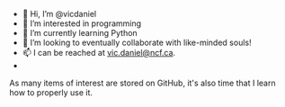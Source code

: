 - 👋 Hi, I’m @vicdaniel
- 👀 I’m interested in programming
- 🌱 I’m currently learning Python
- 💞️ I’m looking to eventually collaborate with like-minded souls! 
- 📫 I can be reached at vic.daniel@ncf.ca.
-  
As many items of interest are stored on GitHub, it's also time that I learn how to properly use it.

<!---
vicdaniel/vicdaniel is a ✨ special ✨ repository because its `README.md` (this file) appears on your GitHub profile.
You can click the Preview link to take a look at your changes.
--->
